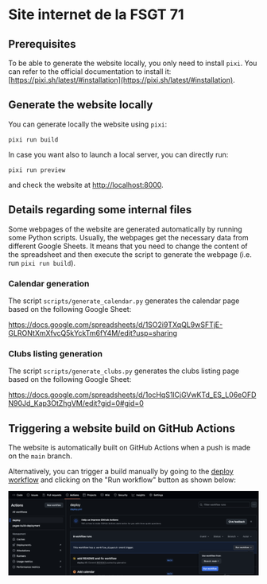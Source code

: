 # Site internet de la FSGT 71

## Prerequisites

To be able to generate the website locally, you only need to install `pixi`.
You can refer to the official documentation to install it:
[https://pixi.sh/latest/#installation](https://pixi.sh/latest/#installation).

## Generate the website locally

You can generate locally the website using `pixi`:

```shell
pixi run build
```

In case you want also to launch a local server, you can directly run:

```sell
pixi run preview
```

and check the website at [http://localhost:8000](http://localhost:8000).

## Details regarding some internal files

Some webpages of the website are generated automatically by running some Python scripts.
Usually, the webpages get the necessary data from different Google Sheets. It means
that you need to change the content of the spreadsheet and then execute the script
to generate the webpage (i.e. run `pixi run build`).

### Calendar generation

The script `scripts/generate_calendar.py` generates the calendar page based on the
following Google Sheet:

https://docs.google.com/spreadsheets/d/1SO2i9TXqQL9wSFTjE-GLRONtXmXfvcQ5kYckTm6fY4M/edit?usp=sharing

### Clubs listing generation

The script `scripts/generate_clubs.py` generates the clubs listing page based on the
following Google Sheet:

https://docs.google.com/spreadsheets/d/1ocHqS1lCjGVwKTd_ES_L06eOFDN90Jd_Kap3OtZhgVM/edit?gid=0#gid=0

## Triggering a website build on GitHub Actions

The website is automatically built on GitHub Actions when a push is made on the `main`
branch.

Alternatively, you can trigger a build manually by going to the
[deploy workflow](https://github.com/glemaitre/fsgt71velo.github.io/actions/workflows/deploy.yml)
and clicking on the "Run workflow" button as shown below:

![Run workflow](.github/workflows/run_workflow.png)

